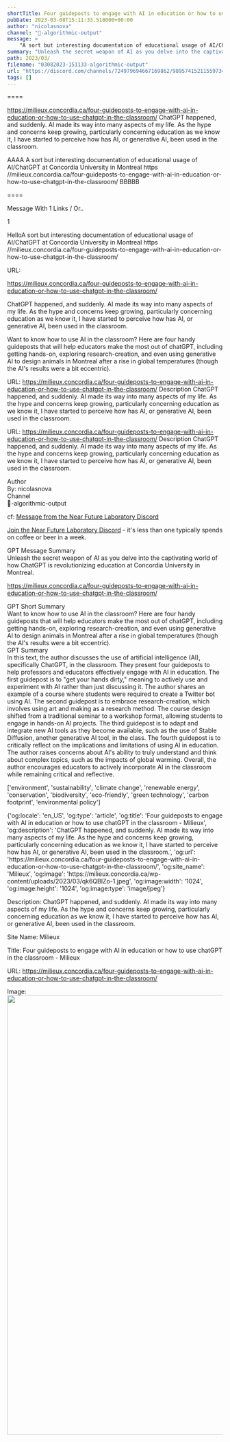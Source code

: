 ```yaml
---
shortTitle: Four guideposts to engage with AI in education or how to use chatGPT in the classroom - Milieux
pubDate: 2023-03-08T15:11:33.518000+00:00
author: "nicolasnova"
channel: "🎨-algorithmic-output"
message: >
    "A sort but interesting documentation of educational usage of AI/ChatGPT at Concordia University in Montreal  https //milieux.concordia.ca/four-guideposts-to-engage-with-ai-in-education-or-how-to-use-chatgpt-in-the-classroom/"
summary: "Unleash the secret weapon of AI as you delve into the captivating world of how ChatGPT is revolutionizing education at Concordia University in Montreal."
path: 2023/03/
filename: "03082023-151133-algorithmic-output"
url: "https://discord.com/channels/724979694667169862/989574152115597342/1083044343654387745"
tags: []
---
```

====

https://milieux.concordia.ca/four-guideposts-to-engage-with-ai-in-education-or-how-to-use-chatgpt-in-the-classroom/
ChatGPT happened, and suddenly. AI made its way into many aspects of my life. As the hype and concerns keep growing, particularly concerning education as we know it, I have started to perceive how has AI, or generative AI, been used in the classroom.
<!-- 

 -->

AAAA A sort but interesting documentation of educational usage of AI/ChatGPT at Concordia University in Montreal  https //milieux.concordia.ca/four-guideposts-to-engage-with-ai-in-education-or-how-to-use-chatgpt-in-the-classroom/ BBBBB

====
<div class="metadata-title-header pt-3 pb-3 pl-2">Message  With 1 Links / Or..</div>    
<div class="human-content-container">  


<p>1</p>
<div style="font-family: var(--font-family-peak);">HelloA sort but interesting documentation of educational usage of AI/ChatGPT at Concordia University in Montreal  https //milieux.concordia.ca/four-guideposts-to-engage-with-ai-in-education-or-how-to-use-chatgpt-in-the-classroom/</div>

URL: <p>https://milieux.concordia.ca/four-guideposts-to-engage-with-ai-in-education-or-how-to-use-chatgpt-in-the-classroom/</p>
<p>ChatGPT happened, and suddenly. AI made its way into many aspects of my life. As the hype and concerns keep growing, particularly concerning education as we know it, I have started to perceive how has AI, or generative AI, been used in the classroom.</p>  <!-- Example: Display each item in a paragraph -->
<p>Want to know how to use AI in the classroom? Here are four handy guideposts that will help educators make the most out of chatGPT, including getting hands-on, exploring research-creation, and even using generative AI to design animals in Montreal after a rise in global temperatures (though the AI's results were a bit eccentric).</p>




URL: https://milieux.concordia.ca/four-guideposts-to-engage-with-ai-in-education-or-how-to-use-chatgpt-in-the-classroom/
Description ChatGPT happened, and suddenly. AI made its way into many aspects of my life. As the hype and concerns keep growing, particularly concerning education as we know it, I have started to perceive how has AI, or generative AI, been used in the classroom.

</div>

<div class="bg-blue-300 p-4 rounded-md mb-4">

URL: https://milieux.concordia.ca/four-guideposts-to-engage-with-ai-in-education-or-how-to-use-chatgpt-in-the-classroom/
Description ChatGPT happened, and suddenly. AI made its way into many aspects of my life. As the hype and concerns keep growing, particularly concerning education as we know it, I have started to perceive how has AI, or generative AI, been used in the classroom.

</div>

<div class="metadata-title-header pt-3 pb-3 pl-2">Author</div>    
<div class="bg-gray-200 p-4 rounded-md mb-4">   
By: nicolasnova
</div>

<div class="metadata-title-header pt-3 pb-3 pl-2">Channel</div>    
<div class="bg-gray-200 p-4 rounded-md mb-4">   
🎨-algorithmic-output</span>
</div>

cf: <a href="">Message from the Near Future Laboratory Discord</a>

<a href="">Join the Near Future Laboratory Discord</a> - it's less than one typically spends on coffee or beer in a week. 

<div class="metadata-title-header pt-3 pb-3 pl-2">GPT Message Summary</div>    
<div class="robot-content-container">
Unleash the secret weapon of AI as you delve into the captivating world of how ChatGPT is revolutionizing education at Concordia University in Montreal.
</div>
</div>


<a href="https://milieux.concordia.ca/four-guideposts-to-engage-with-ai-in-education-or-how-to-use-chatgpt-in-the-classroom/">https://milieux.concordia.ca/four-guideposts-to-engage-with-ai-in-education-or-how-to-use-chatgpt-in-the-classroom/</a><br/>

<div class="metadata-title-header pt-3 pb-3 pl-2">GPT Short Summary</div>
<div class="robot-content-container">
Want to know how to use AI in the classroom? Here are four handy guideposts that will help educators make the most out of chatGPT, including getting hands-on, exploring research-creation, and even using generative AI to design animals in Montreal after a rise in global temperatures (though the AI's results were a bit eccentric).
</div>

<div class="metadata-title-header pt-3 pb-3 pl-2">GPT Summary</div>
<div class="robot-content-container">
In this text, the author discusses the use of artificial intelligence (AI), specifically ChatGPT, in the classroom. They present four guideposts to help professors and educators effectively engage with AI in education. The first guidepost is to "get your hands dirty," meaning to actively use and experiment with AI rather than just discussing it. The author shares an example of a course where students were required to create a Twitter bot using AI. The second guidepost is to embrace research-creation, which involves using art and making as a research method. The course design shifted from a traditional seminar to a workshop format, allowing students to engage in hands-on AI projects. The third guidepost is to adapt and integrate new AI tools as they become available, such as the use of Stable Diffusion, another generative AI tool, in the class. The fourth guidepost is to critically reflect on the implications and limitations of using AI in education. The author raises concerns about AI's ability to truly understand and think about complex topics, such as the impacts of global warming. Overall, the author encourages educators to actively incorporate AI in the classroom while remaining critical and reflective.
</div>

<!-- Summary:  Four guideposts to engage with AI in education or how to use chatGPT in the classroom . ChatGPT happened, and suddenly AI made its way into many aspects of my life: It appeared in all sorts of Op-eds about the end of education as we know it . -->

['environment', 'sustainability', 'climate change', 'renewable energy', 'conservation', 'biodiversity', 'eco-friendly', 'green technology', 'carbon footprint', 'environmental policy']

<div class="bg-gray-400"> {'og:locale': 'en_US', 'og:type': 'article', 'og:title': 'Four guideposts to engage with AI in education or how to use chatGPT in the classroom - Milieux', 'og:description': 'ChatGPT happened, and suddenly. AI made its way into many aspects of my life. As the hype and concerns keep growing, particularly concerning education as we know it, I have started to perceive how has AI, or generative AI, been used in the classroom.', 'og:url': 'https://milieux.concordia.ca/four-guideposts-to-engage-with-ai-in-education-or-how-to-use-chatgpt-in-the-classroom/', 'og:site_name': 'Milieux', 'og:image': 'https://milieux.concordia.ca/wp-content/uploads/2023/03/qk6QBlZo-1.jpeg', 'og:image:width': '1024', 'og:image:height': '1024', 'og:image:type': 'image/jpeg'} </div>

Description: ChatGPT happened, and suddenly. AI made its way into many aspects of my life. As the hype and concerns keep growing, particularly concerning education as we know it, I have started to perceive how has AI, or generative AI, been used in the classroom.

Site Name: Milieux

Title: Four guideposts to engage with AI in education or how to use chatGPT in the classroom - Milieux

URL: https://milieux.concordia.ca/four-guideposts-to-engage-with-ai-in-education-or-how-to-use-chatgpt-in-the-classroom/

Image: <img src="https://milieux.concordia.ca/wp-content/uploads/2023/03/qk6QBlZo-1.jpeg" width="1024" height="1024"/>


